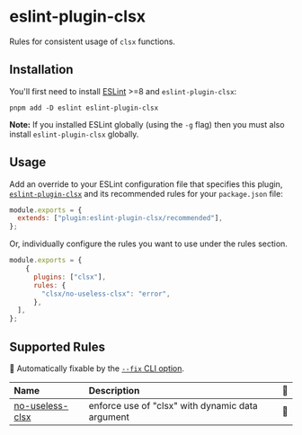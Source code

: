 # eslint-plugin-clsx

Rules for consistent usage of `clsx` functions.

## Installation

You'll first need to install [ESLint](http://eslint.org) >=8 and `eslint-plugin-clsx`:

```shell
pnpm add -D eslint eslint-plugin-clsx
```

**Note:** If you installed ESLint globally (using the `-g` flag) then you must also install `eslint-plugin-clsx` globally.

## Usage

Add an override to your ESLint configuration file that specifies this plugin, [`eslint-plugin-clsx`](https://github.com/nirtamir2/eslint-plugin-clsx) and its recommended rules for your `package.json` file:

```js
module.exports = {
  extends: ["plugin:eslint-plugin-clsx/recommended"],
};
```

Or, individually configure the rules you want to use under the rules section.

```js
module.exports = {
    {
      plugins: ["clsx"],
      rules: {
        "clsx/no-useless-clsx": "error",
      },
  ],
};
```

## Supported Rules

<!-- begin auto-generated rules list -->

🔧 Automatically fixable by the [`--fix` CLI option](https://eslint.org/docs/user-guide/command-line-interface#--fix).

| Name                                             | Description                                      | 🔧 |
| :----------------------------------------------- | :----------------------------------------------- | :- |
| [no-useless-clsx](docs/rules/no-useless-clsx.md) | enforce use of "clsx" with dynamic data argument | 🔧 |

<!-- end auto-generated rules list -->
